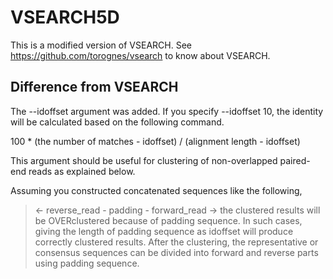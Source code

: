 # VSEARCH5D

This is a modified version of VSEARCH. See https://github.com/torognes/vsearch to know about VSEARCH.

## Difference from VSEARCH

The --idoffset argument was added. If you specify --idoffset 10, the identity will be calculated based on the following command.

100 * (the number of matches - idoffset) / (alignment length - idoffset)

This argument should be useful for clustering of non-overlapped paired-end reads as explained below.

Assuming you constructed concatenated sequences like the following,
> <- reverse_read - padding - forward_read ->
the clustered results will be OVERclustered because of padding sequence. In such cases, giving the length of padding sequence as idoffset will produce correctly clustered results. After the clustering, the representative or consensus sequences can be divided into forward and reverse parts using padding sequence.
